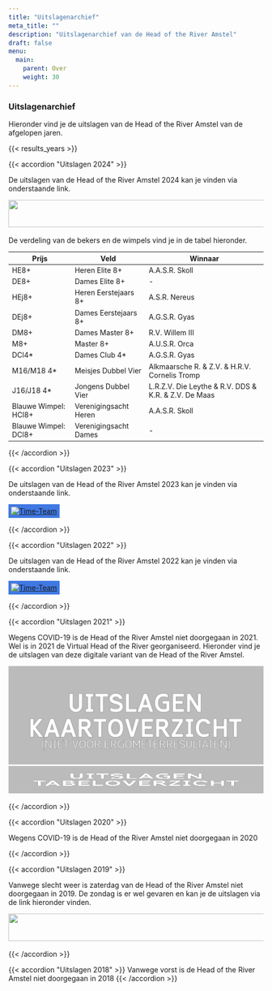 ```yaml
---
title: "Uitslagenarchief"
meta_title: ""
description: "Uitslagenarchief van de Head of the River Amstel"
draft: false
menu:
  main:
    parent: Over
    weight: 30
---
```

### Uitslagenarchief 
Hieronder vind je de uitslagen van de Head of the River Amstel van de afgelopen jaren.

{{< results_years >}}
<!-- TODO -->

{{< accordion "Uitslagen 2024" >}}

De uitslagen van de Head of the River Amstel 2024 kan je vinden via onderstaande link.

<a href="https://hoesnelwasik.nl/head/2024/uitslagen#blocks" target="_blank"><img alt="" height="54" src="https://poweredbyiris.nl/wp-content/uploads/2014/04/banner_poweredbyiris1.png" width="519"></a>

De verdeling van de bekers en de wimpels vind je in de tabel hieronder.

| Prijs                 | Veld                  | Winnaar           |
|-----------------------|-----------------------|-------------------|
| HE8+                  | Heren Elite 8+        | A.A.S.R. Skoll    |
| DE8+                  | Dames Elite 8+        | -                 |
| HEj8+                 | Heren Eerstejaars 8+  | A.S.R. Nereus     |
| DEj8+                 | Dames Eerstejaars 8+  | A.G.S.R. Gyas     |
| DM8+                  | Dames Master 8+       | R.V. Willem III   |
| M8+                   | Master 8+             | A.U.S.R. Orca     |
| DCl4*                 | Dames Club 4*         | A.G.S.R. Gyas     |
| M16/M18 4*            | Meisjes Dubbel Vier   | Alkmaarsche R. & Z.V. & H.R.V. Cornelis Tromp         |
| J16/J18 4*            | Jongens Dubbel Vier   | L.R.Z.V. Die Leythe & R.V. DDS & K.R. & Z.V. De Maas  |
| Blauwe Wimpel: HCl8+  | Verenigingsacht Heren | A.A.S.R. Skoll    |
| Blauwe Wimpel: DCl8+  | Verenigingsacht Dames | -                 |

{{< /accordion >}}

{{< accordion "Uitslagen 2023" >}}

De uitslagen van de Head of the River Amstel 2023 kan je vinden via onderstaande link.

<a href="https://regatta.time-team.nl/headoftheriveramstel/2023/results/events.php" target="_blank"><img alt="Time-Team" src="https://regatta.time-team.nl/inc/img/header.png" style="background-color: rgb(63, 120, 227); padding: 5px;"></a>

{{< /accordion >}}

{{< accordion "Uitslagen 2022" >}}

De uitslagen van de Head of the River Amstel 2022 kan je vinden via onderstaande link.

<a href="https://regatta.time-team.nl/headoftheriveramstel/2022/results/events.php" target="_blank"><img alt="Time-Team" src="https://regatta.time-team.nl/inc/img/header.png" style="background-color: rgb(63, 120, 227); padding: 5px;"></a>

{{< /accordion >}}

{{< accordion "Uitslagen 2021" >}}

Wegens COVID-19 is de Head of the River Amstel niet doorgegaan in 2021. 
Wel is in 2021 de Virtual Head of the River georganiseerd. Hieronder vind je de uitslagen van deze digitale variant van de Head of the River Amstel.

<div class="row items-center justify-between">
    <div class="md:col-6 py-10" style="background-image: url('images/virtualhead/Kaart_TimeTeam_NL_OP50perc.png'); background-size:cover;">
    <a href="https://rowingtracker.com/hotr/2021" target="_blank"><img alt="Kaartuitslagen Virtual Head 2021" src="images/virtualhead/hotr2021_NL_UitslagenKaart.png" width="519"></a>
    </div>
    <div class="md:col-6 py-10" style="background-image: url('images/virtualhead/stille-amstel-rembrandttoren-Head.cr.hvg.jpg'); background-size:cover;">
    <a href="https://regatta.time-team.nl/hotr/2021/index.php" target="_blank"><img alt="Tabeluitslagen Virtual Head 2021" height="54" src="images/virtualhead/hotr2021_NL_UitslagenTabel.png" width="519"></a>
  </div>
</div>

{{< /accordion >}}

{{< accordion "Uitslagen 2020" >}}

Wegens COVID-19 is de Head of the River Amstel niet doorgegaan in 2020

{{< /accordion >}}

{{< accordion "Uitslagen 2019" >}}

Vanwege slecht weer is zaterdag van de Head of the River Amstel niet doorgegaan in 2019. De zondag is er wel gevaren en kan je de uitslagen via de link hieronder vinden.

<a href="https://hoesnelwasik.nl/head/2019/uitslagen#blocks" target="_blank"><img alt="" height="54" src="https://poweredbyiris.nl/wp-content/uploads/2014/04/banner_poweredbyiris1.png" width="519"></a>

{{< /accordion >}}

{{< accordion "Uitslagen 2018" >}}
Vanwege vorst is de Head of the River Amstel niet doorgegaan in 2018
{{< /accordion >}}